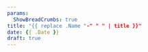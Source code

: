 ```yaml
---
params:
  ShowBreadCrumbs: true
title: "{{ replace .Name "-" " " | title }}"
date: {{ .Date }}
draft: true
---
```

